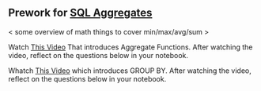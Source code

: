 ## Prework for [SQL Aggregates](/Mod2/Lessons/Week3/SQLAggregates.md)

< some overview of math things to cover min/max/avg/sum >

Watch [This Video](https://www.youtube.com/watch?v=9JrQ4HApwLY) That introduces Aggregate Functions.  After watching the video, reflect on the questions below in your notebook.

Whatch [This Video](https://www.youtube.com/watch?v=guJAF0NMHII) which introduces GROUP BY.  After watching the video, reflect on the questions below in your notebook.